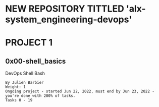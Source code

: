 # NEW REPOSITORY TITTLED 'alx-system_engineering-devops'
# PROJECT 1
## 0x00-shell_basics
DevOps
Shell
Bash

    By Julien Barbier
    Weight: 1
    Ongoing project - started Jun 22, 2022, must end by Jun 23, 2022 - you're done with 200% of tasks.
    Tasks 0 - 19
